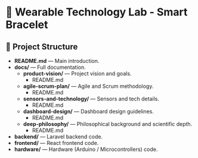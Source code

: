 # 🌟 Wearable Technology Lab - Smart Bracelet

## 📂 Project Structure

- **README.md** — Main introduction.
- **docs/** — Full documentation.
  - **product-vision/** — Project vision and goals.
    - README.md
  - **agile-scrum-plan/** — Agile and Scrum methodology.
    - README.md
  - **sensors-and-technology/** — Sensors and tech details.
    - README.md
  - **dashboard-design/** — Dashboard design guidelines.
    - README.md
  - **deep-philosophy/** — Philosophical background and scientific depth.
    - README.md
- **backend/** — Laravel backend code.
- **frontend/** — React frontend code.
- **hardware/** — Hardware (Arduino / Microcontrollers) code.
